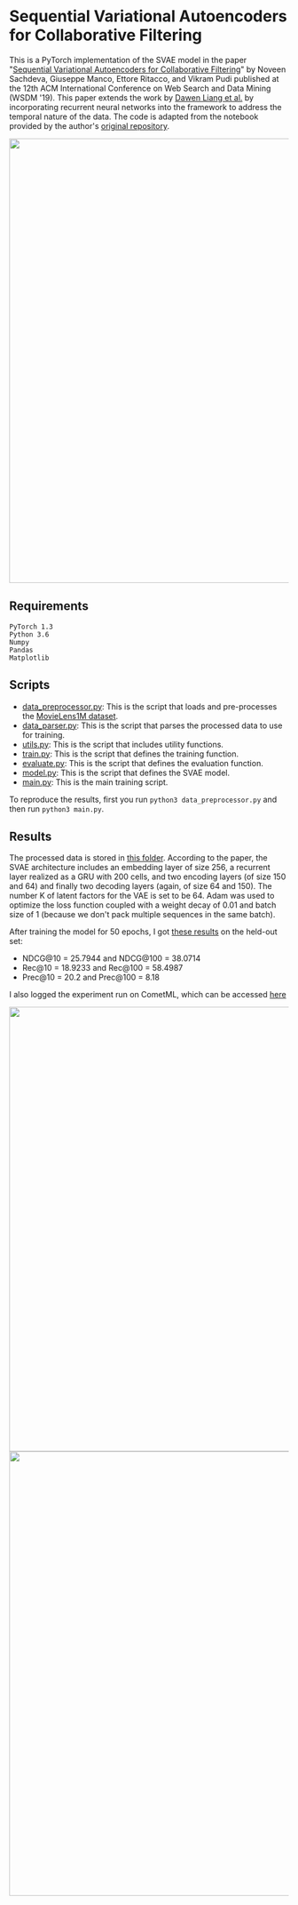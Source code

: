# Sequential Variational Autoencoders for Collaborative Filtering

This is a PyTorch implementation of the SVAE model in the paper "[Sequential Variational Autoencoders for Collaborative Filtering](https://arxiv.org/abs/1811.09975)" by Noveen Sachdeva, Giuseppe Manco, Ettore Ritacco, and Vikram Pudi published at the 12th ACM International Conference on Web Search and Data Mining (WSDM '19).
This paper extends the work by [Dawen Liang et al.](https://github.com/khanhnamle1994/transfer-rec/tree/master/Autoencoders-Experiments/VAE-CF-PyTorch-Version1) by incorporating recurrent neural networks into the framework to address the temporal nature of the data.
The code is adapted from the notebook provided by the author's [original repository](https://github.com/noveens/svae_cf).

<img src="https://github.com/khanhnamle1994/transfer-rec/blob/master/Autoencoders-Experiments/SVAE-PyTorch/SVAE.png" width="800">

## Requirements
```
PyTorch 1.3
Python 3.6
Numpy
Pandas
Matplotlib
```

## Scripts
* [data_preprocessor.py](https://github.com/khanhnamle1994/transfer-rec/blob/master/Autoencoders-Experiments/SVAE-PyTorch/data_processor.py): This is the script that loads and pre-processes the [MovieLens1M dataset](https://github.com/khanhnamle1994/transfer-rec/tree/master/ml-1m).
* [data_parser.py](https://github.com/khanhnamle1994/transfer-rec/blob/master/Autoencoders-Experiments/SVAE-PyTorch/data_parser.py): This is the script that parses the processed data to use for training.
* [utils.py](https://github.com/khanhnamle1994/transfer-rec/blob/master/Autoencoders-Experiments/SVAE-PyTorch/utils.py): This is the script that includes utility functions.
* [train.py](https://github.com/khanhnamle1994/transfer-rec/blob/master/Autoencoders-Experiments/SVAE-PyTorch/train.py): This is the script that defines the training function.
* [evaluate.py](https://github.com/khanhnamle1994/transfer-rec/blob/master/Autoencoders-Experiments/SVAE-PyTorch/evaluate.py): This is the script that defines the evaluation function.
* [model.py](https://github.com/khanhnamle1994/transfer-rec/blob/master/Autoencoders-Experiments/SVAE-PyTorch/model.py): This is the script that defines the SVAE model.
* [main.py](https://github.com/khanhnamle1994/transfer-rec/blob/master/Autoencoders-Experiments/SVAE-PyTorch/main.py): This is the main training script.

To reproduce the results, first you run `python3 data_preprocessor.py` and then run `python3 main.py`.

## Results
The processed data is stored in [this folder](https://github.com/khanhnamle1994/transfer-rec/tree/master/Autoencoders-Experiments/SVAE-PyTorch/processed_data).
According to the paper, the SVAE architecture includes an embedding layer of size 256, a recurrent layer realized as a GRU with 200 cells, and two encoding layers (of size 150 and 64) and finally two decoding layers (again, of size 64 and 150).
The number K of latent factors for the VAE is set to be 64. Adam was used to optimize the loss function coupled with a weight decay of 0.01 and batch size of 1 (because we don't pack multiple sequences in the same batch).

After training the model for 50 epochs, I got [these results](https://github.com/khanhnamle1994/transfer-rec/blob/master/Autoencoders-Experiments/SVAE-PyTorch/saved_logs/svae_ml1m_log_optimizer_adam_weight_decay_0.005_loss_type_next_k_item_embed_size_256_rnn_size_200_latent_size_64.txt) on the held-out set:
- NDCG@10 = 25.7944 and NDCG@100 = 38.0714
- Rec@10 = 18.9233 and Rec@100 = 58.4987
- Prec@10 = 20.2 and Prec@100 = 8.18

I also logged the experiment run on CometML, which can be accessed [here](https://www.comet.ml/khanhnamle1994/autoencoders-movielens1m/e9a6c227376149d4a9a61f54516a353e)

<img src="https://github.com/khanhnamle1994/transfer-rec/blob/master/Autoencoders-Experiments/SVAE-PyTorch/saved_plots/learning_curve_svae_ml1m.png" width="800">

<img src="https://github.com/khanhnamle1994/transfer-rec/blob/master/Autoencoders-Experiments/SVAE-PyTorch/saved_plots/seq_len_vs_ndcg_SVAE_ML1M.png" width="800">